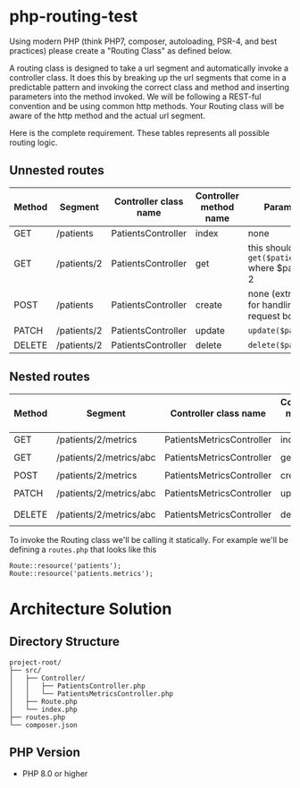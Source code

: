 # php-routing-test

Using modern PHP (think PHP7, composer, autoloading, PSR-4, and best practices) please create a "Routing Class" as defined below.

A routing class is designed to take a url segment and automatically invoke a controller class. It does this by breaking up the url segments that come
in a predictable pattern and invoking the correct class and method and inserting parameters into the method invoked. We will be following
a REST-ful convention and be using common http methods. Your Routing class will be aware of the http method and the actual url segment.

Here is the complete requirement. These tables represents all possible routing logic.

## Unnested routes

| Method | Segment      | Controller class name | Controller method name | Parameters                                                      |
| ------ | ------------ | --------------------- | ---------------------- | --------------------------------------------------------------- |
| GET    | /patients    | PatientsController    | index                  | none                                                            |
| GET    | /patients/2  | PatientsController    | get                    | this should invoke `get($patientId)` where $patientId = 2       |
| POST   | /patients    | PatientsController    | create                 | none (extra credit for handling the request body)               |
| PATCH  | /patients/2  | PatientsController    | update                 | `update($patientId)`                                            |       
| DELETE | /patients/2  | PatientsController    | delete                 | `delete($patientId)`                                            |


## Nested routes

| Method | Segment                    | Controller class name         | Controller method name | Parameters                                  |
|------- | -------------------------- | ----------------------------- | ---------------------- | ------------------------------------------- |
| GET    | /patients/2/metrics        | PatientsMetricsController     | index                  | `index($patientId)`                         |
| GET    | /patients/2/metrics/abc    | PatientsMetricsController     | get                    | `get($patientId, $metricId)`                |
| POST   | /patients/2/metrics        | PatientsMetricsController     | create                 | `create($patientId)`                        |
| PATCH  | /patients/2/metrics/abc    | PatientsMetricsController     | update                 | `update($patientId, $metricId)`             |       
| DELETE | /patients/2/metrics/abc    | PatientsMetricsController     | delete                 | `delete($patientId, $metricId)`             |




To invoke the Routing class we'll be calling it statically. For example we'll be defining a `routes.php` that looks like this


```
Route::resource('patients');
Route::resource('patients.metrics');
```

# Architecture Solution

## Directory Structure

```
project-root/
├── src/
│   ├── Controller/
│   │   ├── PatientsController.php
│   │   └── PatientsMetricsController.php
│   ├── Route.php
│   └── index.php
├── routes.php
└── composer.json
```

## PHP Version

- PHP 8.0 or higher